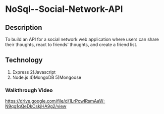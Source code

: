 # NoSql--Social-Network-API

## Description
To build an API for a social network web application where users can share their thoughts, react to friends’ thoughts, and create a friend list. 
## Technology
1) Express
2)Javascript
3) Node.js
4)MongoDB
5)Mongoose

### Walkthrough Video

https://drive.google.com/file/d/1LrPcwIRsmAaW-N9qg1qQeDkCskjHA9g2/view

